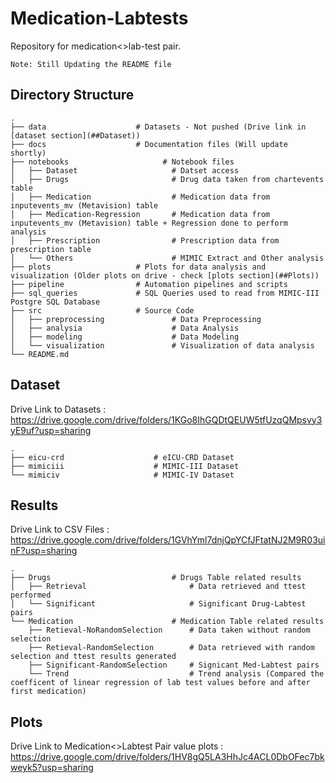 # Medication-Labtests
Repository for medication<>lab-test pair.

`Note: Still Updating the README file`

## Directory Structure

    .
    ├── data                    # Datasets - Not pushed (Drive link in [dataset section](##Dataset))
    ├── docs                    # Documentation files (Will update shortly)
    ├── notebooks                     # Notebook files
    │   ├── Dataset                     # Datset access
    │   ├── Drugs                       # Drug data taken from chartevents table
    │   ├── Medication                  # Medication data from inputevents_mv (Metavision) table
    │   ├── Medication-Regression       # Medication data from inputevents_mv (Metavision) table + Regression done to perform analysis
    │   ├── Prescription                # Prescription data from prescription table
    │   └── Others                      # MIMIC Extract and Other analysis
    ├── plots                   # Plots for data analysis and visualization (Older plots on drive - check [plots section](##Plots))
    ├── pipeline                # Automation pipelines and scripts
    ├── sql_queries             # SQL Queries used to read from MIMIC-III Postgre SQL Database
    ├── src                     # Source Code 
    │   ├── preprocessing               # Data Preprocessing
    │   ├── analysia                    # Data Analysis
    │   ├── modeling                    # Data Modeling
    │   └── visualization               # Visualization of data analysis
    └── README.md

## Dataset
Drive Link to Datasets : https://drive.google.com/drive/folders/1KGo8IhGQDtQEUW5tfUzqQMpsvy3yE9uf?usp=sharing

    .
    ├── eicu-crd                    # eICU-CRD Dataset
    ├── mimiciii                    # MIMIC-III Dataset
    └── mimiciv                     # MIMIC-IV Dataset
    

## Results
Drive Link to CSV Files : https://drive.google.com/drive/folders/1GVhYml7dnjQpYCfJFtatNJ2M9R03uinF?usp=sharing

    .
    ├── Drugs                           # Drugs Table related results 
    │   ├── Retrieval                       # Data retrieved and ttest performed                 
    │   └── Significant                     # Significant Drug-Labtest pairs      
    └── Medication                      # Medication Table related results 
        ├── Retieval-NoRandomSelection      # Data taken without random selection
        ├── Retieval-RandomSelection        # Data retrieved with random selection and ttest results generated
        ├── Significant-RandomSelection     # Signicant Med-Labtest pairs
        └── Trend                           # Trend analysis (Compared the coefficent of linear regression of lab test values before and after first medication) 

## Plots
Drive Link to Medication<>Labtest Pair value plots : https://drive.google.com/drive/folders/1HV8gQ5LA3HhJc4ACL0DbOFec7bkweyk5?usp=sharing
